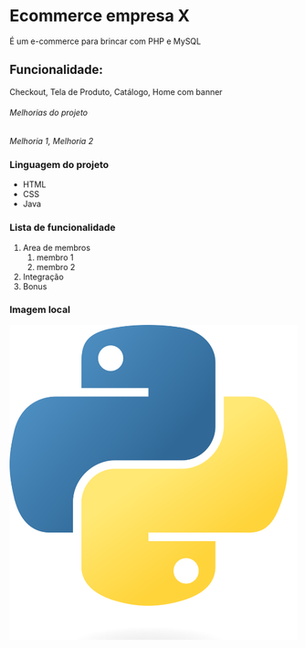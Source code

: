# Ecommerce **empresa X**
É um e-commerce para brincar com PHP e MySQL

## Funcionalidade:
Checkout, Tela de Produto, Catálogo, Home com banner


###### Melhorias do projeto
_Melhoria 1, Melhoria 2_

### Linguagem do projeto
* HTML
* CSS
* Java
### Lista de funcionalidade
1. Area de membros
    1. membro 1
    2. membro 2
2. Integração
3. Bonus


### Imagem local
![Logo do python](img/Python-logo-notext.svg.png)